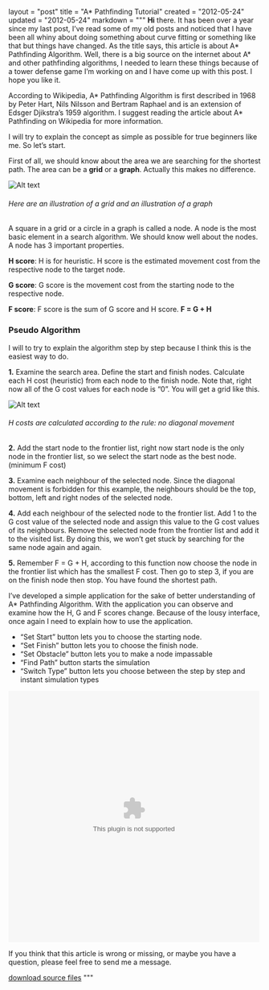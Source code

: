 layout = "post"
title = "A* Pathfinding Tutorial"
created = "2012-05-24"
updated = "2012-05-24"
markdown = """
**Hi** there. It has been over a year since my last post, I’ve read some of my old posts and noticed that I have been all whiny about doing something about curve fitting or something like that but things have changed. As the title says, this article is about A* Pathfinding Algorithm. Well, there is a big source on the internet about A* and other pathfinding algorithms, I needed to learn these things because of a tower defense game I’m working on and I have come up with this post. I hope you like it.

According to Wikipedia, A* Pathfinding Algorithm is first described in 1968 by Peter Hart, Nils Nilsson and Bertram Raphael and is an extension of Edsger Djikstra’s 1959 algorithm. I suggest reading the article about A* Pathfinding on Wikipedia for more information.

I will try to explain the concept as simple as possible for true beginners like me. So let’s start.

First of all, we should know about the area we are searching for the shortest path. The area can be a **grid** or a **graph**. Actually this makes no difference.

![Alt text](/assets/2012/astar_illustration00.png)  
###### Here are an illustration of a grid and an illustration of a graph

A square in a grid or a circle in a graph is called a node. A node is the most basic element in a search algorithm. We should know well about the nodes. A node has 3 important properties.

**H score**: H is for heuristic. H score is the estimated movement cost from the respective node to the target node.

**G score**: G score is the movement cost from the starting node to the respective node.

**F score**: F score is the sum of G score and H score. **F = G + H**

### Pseudo Algorithm

I will to try to explain the algorithm step by step because I think this is the easiest way to do.

**1.** Examine the search area. Define the start and finish nodes. Calculate each H cost (heuristic) from each node to the finish node. Note that, right now all of the G cost values for each node is “0”. You will get a grid like this.

![Alt text](/assets/2012/astar_illustration01.png)  
###### H costs are calculated according to the rule: no diagonal movement

**2.** Add the start node to the frontier list, right now start node is the only node in the frontier list, so we select the start node as the best node. (minimum F cost)

**3.** Examine each neighbour of the selected node. Since the diagonal movement is forbidden for this example, the neighbours should be the top, bottom, left and right nodes of the selected node.

**4.** Add each neighbour of the selected node to the frontier list. Add 1 to the G cost value of the selected node and assign this value to the G cost values of its neighbours. Remove the selected node from the frontier list and add it to the visited list. By doing this, we won’t get stuck by searching for the same node again and again.

**5.** Remember F = G + H, according to this function now choose the node in the frontier list which has the smallest F cost. Then go to step 3, if you are on the finish node then stop. You have found the shortest path.

I’ve developed a simple application for the sake of better understanding of A* Pathfinding Algorithm. With the application you can observe and examine how the H, G and F scores change. Because of the lousy interface, once again I need to explain how to use the application.

* “Set Start” button lets you to choose the starting node.
* “Set Finish” button lets you to choose the finish node.
* “Set Obstacle” button lets you to make a node impassable
* “Find Path” button starts the simulation
* “Switch Type” button lets you choose between the step by step and instant simulation types

<object width="500" height="500" data="/assets/2012/a_star_pathfinding.swf"></object>  
 
If you think that this article is wrong or missing, or maybe you have a question, please feel free to send me a message.

[download source files](/assets/2012/a_star_pathfinding_source.zip)
"""
